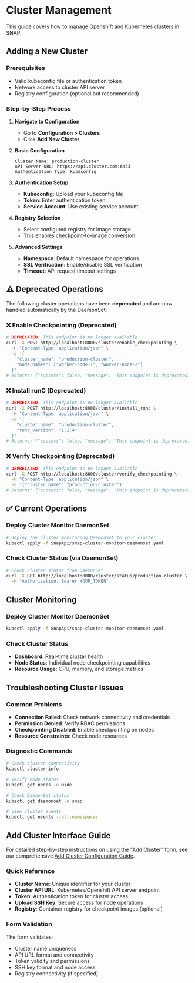 # Cluster Management

This guide covers how to manage Openshift and Kubernetes clusters in SNAP.

## Adding a New Cluster

### Prerequisites
- Valid kubeconfig file or authentication token
- Network access to cluster API server
- Registry configuration (optional but recommended)

### Step-by-Step Process

1. **Navigate to Configuration**
   - Go to **Configuration > Clusters**
   - Click **Add New Cluster**

2. **Basic Configuration**
   ```
   Cluster Name: production-cluster
   API Server URL: https://api.cluster.com:6443
   Authentication Type: kubeconfig
   ```

3. **Authentication Setup**
   - **Kubeconfig**: Upload your kubeconfig file
   - **Token**: Enter authentication token
   - **Service Account**: Use existing service account

4. **Registry Selection**
   - Select configured registry for image storage
   - This enables checkpoint-to-image conversion

5. **Advanced Settings**
   - **Namespace**: Default namespace for operations
   - **SSL Verification**: Enable/disable SSL verification
   - **Timeout**: API request timeout settings

## ⚠️ Deprecated Operations

The following cluster operations have been **deprecated** and are now handled automatically by the DaemonSet:

### ❌ Enable Checkpointing (Deprecated)
```bash
# DEPRECATED: This endpoint is no longer available
curl -X POST http://localhost:8000/cluster/enable_checkpointing \
  -H "Content-Type: application/json" \
  -d '{
    "cluster_name": "production-cluster",
    "node_names": ["worker-node-1", "worker-node-2"]
  }'
# Returns: {"success": false, "message": "This endpoint is deprecated. Checkpointing is now handled automatically by the DaemonSet."}
```

### ❌ Install runC (Deprecated)
```bash
# DEPRECATED: This endpoint is no longer available
curl -X POST http://localhost:8000/cluster/install_runc \
  -H "Content-Type: application/json" \
  -d '{
    "cluster_name": "production-cluster",
    "runc_version": "1.2.4"
  }'
# Returns: {"success": false, "message": "This endpoint is deprecated. runc installation is now handled automatically by the DaemonSet."}
```

### ❌ Verify Checkpointing (Deprecated)
```bash
# DEPRECATED: This endpoint is no longer available
curl -X POST http://localhost:8000/cluster/verify_checkpointing \
  -H "Content-Type: application/json" \
  -d '{"cluster_name": "production-cluster"}'
# Returns: {"success": false, "message": "This endpoint is deprecated. Cluster verification is now handled automatically by the DaemonSet."}
```

## ✅ Current Operations

### Deploy Cluster Monitor DaemonSet
```bash
# Deploy the cluster monitoring DaemonSet to your cluster
kubectl apply -f SnapApi/snap-cluster-monitor-daemonset.yaml
```

### Check Cluster Status (via DaemonSet)
```bash
# Check cluster status from DaemonSet
curl -X GET http://localhost:8000/cluster/status/production-cluster \
  -H "Authorization: Bearer YOUR_TOKEN"
```

## Cluster Monitoring

### Deploy Cluster Monitor DaemonSet
```bash
kubectl apply -f SnapApi/snap-cluster-monitor-daemonset.yaml
```

### Check Cluster Status
- **Dashboard**: Real-time cluster health
- **Node Status**: Individual node checkpointing capabilities
- **Resource Usage**: CPU, memory, and storage metrics

## Troubleshooting Cluster Issues

### Common Problems
- **Connection Failed**: Check network connectivity and credentials
- **Permission Denied**: Verify RBAC permissions
- **Checkpointing Disabled**: Enable checkpointing on nodes
- **Resource Constraints**: Check node resources

### Diagnostic Commands
```bash
# Check cluster connectivity
kubectl cluster-info

# Verify node status
kubectl get nodes -o wide

# Check DaemonSet status
kubectl get daemonset -n snap

# View cluster events
kubectl get events --all-namespaces
```

## Add Cluster Interface Guide

For detailed step-by-step instructions on using the "Add Cluster" form, see our comprehensive [Add Cluster Configuration Guide](add-cluster-guide.md).

### Quick Reference
- **Cluster Name**: Unique identifier for your cluster
- **Cluster API URL**: Kubernetes/Openshift API server endpoint
- **Token**: Authentication token for cluster access
- **Upload SSH Key**: Secure access for node operations
- **Registry**: Container registry for checkpoint images (optional)

### Form Validation
The form validates:
- Cluster name uniqueness
- API URL format and connectivity
- Token validity and permissions
- SSH key format and node access
- Registry connectivity (if specified)
